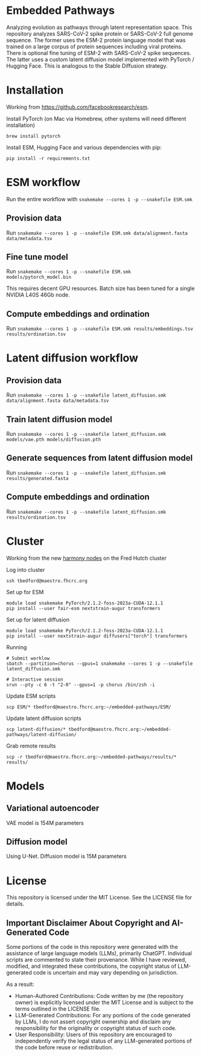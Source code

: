 # Embedded Pathways

Analyzing evolution as pathways through latent representation space. This
repository analyzes SARS-CoV-2 spike protein or SARS-CoV-2 full genome sequence.
The former uses the ESM-2 protein language model that was trained on a large
corpus of protein sequences including viral proteins. There is optional fine
tuning of ESM-2 with SARS-CoV-2 spike sequences. The latter uses a custom latent
diffusion model implemented with PyTorch / Hugging Face. This is analogous to
the Stable Diffusion strategy.

# Installation

Working from https://github.com/facebookresearch/esm.

Install PyTorch (on Mac via Homebrew, other systems will need different installation)
```
brew install pytorch
```

Install ESM, Hugging Face and various dependencies with pip:

```
pip install -r requirements.txt
```

# ESM workflow

Run the entire workflow with `snakemake --cores 1 -p --snakefile ESM.smk`

## Provision data

Run `snakemake --cores 1 -p --snakefile ESM.smk data/alignment.fasta data/metadata.tsv`

## Fine tune model

Run `snakemake --cores 1 -p --snakefile ESM.smk models/pytorch_model.bin`

This requires decent GPU resources. Batch size has been tuned for a single NVIDIA L40S 46Gb node.

## Compute embeddings and ordination

Run `snakemake --cores 1 -p --snakefile ESM.smk results/embeddings.tsv results/ordination.tsv`

# Latent diffusion workflow

## Provision data

Run `snakemake --cores 1 -p --snakefile latent_diffusion.smk data/alignment.fasta data/metadata.tsv`

## Train latent diffusion model

Run `snakemake --cores 1 -p --snakefile latent_diffusion.smk models/vae.pth models/diffusion.pth`

## Generate sequences from latent diffusion model

Run `snakemake --cores 1 -p --snakefile latent_diffusion.smk results/generated.fasta`

## Compute embeddings and ordination

Run `snakemake --cores 1 -p --snakefile latent_diffusion.smk results/ordination.tsv`

# Cluster

Working from the new [harmony nodes](https://sciwiki.fredhutch.org/scicompannounce/2024-11-17-new-harmony-gpu-nodes/) on the Fred Hutch cluster

Log into cluster
```
ssh tbedford@maestro.fhcrc.org
```

Set up for ESM
```
module load snakemake PyTorch/2.1.2-foss-2023a-CUDA-12.1.1
pip install --user fair-esm nextstrain-augur transformers
```

Set up for latent diffusion
```
module load snakemake PyTorch/2.1.2-foss-2023a-CUDA-12.1.1
pip install --user nextstrain-augur diffusers["torch"] transformers
```

Running
```
# Submit worklow
sbatch --partition=chorus --gpus=1 snakemake --cores 1 -p --snakefile latent_diffusion.smk

# Interactive session
srun --pty -c 6 -t "2-0" --gpus=1 -p chorus /bin/zsh -i
```

Update ESM scripts
```
scp ESM/* tbedford@maestro.fhcrc.org:~/embedded-pathways/ESM/
```

Update latent diffusion scripts
```
scp latent-diffusion/* tbedford@maestro.fhcrc.org:~/embedded-pathways/latent-diffusion/
```

Grab remote results
```
scp -r tbedford@maestro.fhcrc.org:~/embedded-pathways/results/* results/
```

# Models

## Variational autoencoder

VAE model is 154M parameters

## Diffusion model

Using U-Net. Diffusion model is 15M parameters

# License

This repository is licensed under the MIT License. See the LICENSE file for
details.

## Important Disclaimer About Copyright and AI-Generated Code

Some portions of the code in this repository were generated with the assistance
of large language models (LLMs), primarily ChatGPT. Individual scripts are
commented to state their provenance. While I have reviewed, modified, and
integrated these contributions, the copyright status of LLM-generated code is
uncertain and may vary depending on jurisdiction.

As a result:

- Human-Authored Contributions: Code written by me (the repository owner) is
  explicitly licensed under the MIT License and is subject to the terms outlined
  in the LICENSE file.
- LLM-Generated Contributions: For any portions of the code generated by LLMs, I
  do not assert copyright ownership and disclaim any responsibility for the
  originality or copyright status of such code.
- User Responsibility: Users of this repository are encouraged to independently
  verify the legal status of any LLM-generated portions of the code before reuse
  or redistribution.
